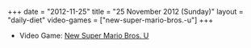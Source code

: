 +++
date = "2012-11-25"
title = "25 November 2012 (Sunday)"
layout = "daily-diet"
video-games = ["new-super-mario-bros.-u"]
+++

<ul>
<li class="entry video-games">Video Game: <a href="/video-games/new-super-mario-bros.-u">New Super Mario Bros. U</a></li>
</ul>
